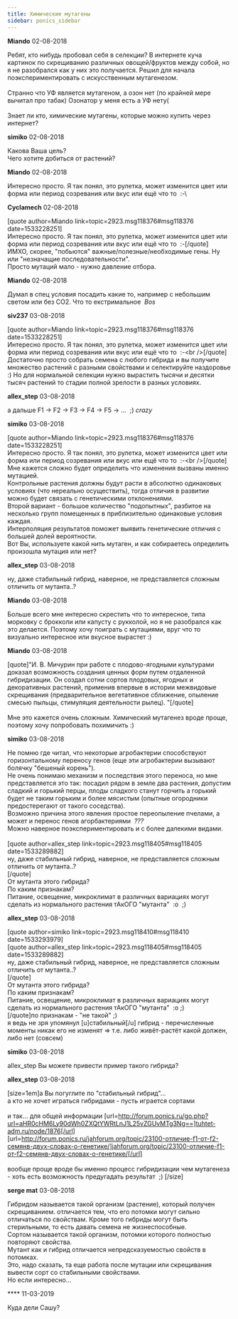 ```yaml
---
title: Химические мутагены
sidebar: ponics_sidebar
---
```


**Miando** 02-08-2018

Ребят, кто нибудь пробовал себя в селекции? В интернете куча картинок по скрещиванию различных овощей/фруктов между собой, но я не разобрался как у них это получается. Решил для начала поэкспериментировать с искусственным мутагенезом. <br /><br />Странно что УФ является мутагеном, а озон нет (по крайней мере вычитал про табак) Озонатор у меня есть а УФ нету( <br /><br />Знает ли кто, химические мутагены, которые можно купить через интернет?

**simiko** 02-08-2018

Какова Ваша цель?<br />Чего хотите добиться от растений?

**Miando** 02-08-2018

Интересно просто. Я так понял, это рулетка, может изменится цвет или форма или период созревания или вкус или ещё что то&nbsp; :-\

**Cyclamech** 02-08-2018

[quote author=Miando link=topic=2923.msg118376#msg118376 date=1533228251]<br />Интересно просто. Я так понял, это рулетка, может изменится цвет или форма или период созревания или вкус или ещё что то&nbsp; :-\[/quote]<br />ИМХО, скорее, &quot;побьются&quot; важные/полезные/необходимые гены. Ну или &quot;незначащие последовательности&quot;.<br />Просто мутаций мало - нужно давление отбора.

**Miando** 02-08-2018

Думал в спец условия посадить какие то, например с небольшим светом или без СО2. Что то екстримальное&nbsp; *Bos*

**siv237** 03-08-2018

[quote author=Miando link=topic=2923.msg118376#msg118376 date=1533228251]<br />Интересно просто. Я так понял, это рулетка, может изменится цвет или форма или период созревания или вкус или ещё что то&nbsp; :-\<br />[/quote]<br />Достаточно просто собрать семена с любого гибрида и вы получите множество растений с разными свойствами и селектируйте наздоровье :) Но для нормальной селекции нужно вырастить тысячи и десятки тысяч растений то стадии полной зрелости в разных условиях.

**allex_step** 03-08-2018

а дальше F1 -&gt; F2 -&gt; F3 -&gt; F4 -&gt; F5 -&gt; ...&nbsp; ;) *crazy* 

**simiko** 03-08-2018

[quote author=Miando link=topic=2923.msg118376#msg118376 date=1533228251]<br />Интересно просто. Я так понял, это рулетка, может изменится цвет или форма или период созревания или вкус или ещё что то&nbsp; :-\<br />[/quote]<br />Мне кажется сложно будет определить что изменения вызваны именно мутацией.<br />Контрольные растения должны будут расти в абсолютно одинаковых условиях (что нереально осуществить), тогда отличия в развитии можно будет связать с генетическими отклонениями.<br />Второй вариант - большое количество &quot;подопытных&quot;, разбитое на несколько групп помещенных в приблизительно одинаковые условия каждая.<br />Интерполяция результатов поможет выявить генетические отличия с большей долей вероятности.<br />Вот Вы, используете какой нить мутаген, и как собираетесь определить произошла мутация или нет?

**allex_step** 03-08-2018

ну, даже стабильный гибрид, наверное, не представляется сложным отличить от мутанта..?

**Miando** 03-08-2018

Больше всего мне интересно скрестить что то интересное, типа морковку с брокколи или капусту с рукколой, но я не разобрался как это делается. Поэтому хочу поиграть с мутациями, вруг что то визуально интересное или вкусное вырастет :)

**Miando** 03-08-2018

[quote]&quot;И. В. Мичурин при работе с плодово-ягодными культурами доказал возможность создания ценных форм путем отдаленной гибридизации. Он создал сотни сортов плодовых, ягодных и декоративных растений, применив впервые в истории межвидовые скрещивания (предварительное вегетативное сближение, опыление смесью пыльцы, стимуляция деятельности рылец). &quot;[/quote]<br /><br />Мне это кажется очень сложным. Химический мутагенез вроде проще, поэтому хочу попробовать похимичить :) 

**simiko** 03-08-2018

Не помню где читал, что некоторые агробактерии способствуют горизонтальному переносу генов (еще эти агробактерии вызывают болячку &quot;бешеный корень&quot;).<br />Не очень понимаю механизм и последствия этого переноса, но мне представляется это так: посадил рядом в земле два растения, допустим сладкий и горький перцы, плоды сладкого станут горчить а горький будет не таким горьким и более мясистым (опытные огородники предостерегают от такого соседства). <br />Возможно причина этого явления простое переопыление пчелами, а может и перенос генов агорбактериями&nbsp; *???*<br />Можно наверное поэкспериментировать и с более далекими видами.<br /><br />[quote author=allex_step link=topic=2923.msg118405#msg118405 date=1533289882]<br />ну, даже стабильный гибрид, наверное, не представляется сложным отличить от мутанта..?<br />[/quote]<br />От мутанта этого гибрида?<br />По каким признакам?<br />Питание, освещение, микроклимат в различных вариациях могут сделать из нормального растения тАкОГО &quot;мутанта&quot;&nbsp; :o&nbsp; ;)

**allex_step** 03-08-2018

[quote author=simiko link=topic=2923.msg118410#msg118410 date=1533293979]<br />[quote author=allex_step link=topic=2923.msg118405#msg118405 date=1533289882]<br />ну, даже стабильный гибрид, наверное, не представляется сложным отличить от мутанта..?<br />[/quote]<br />От мутанта этого гибрида?<br />По каким признакам?<br />Питание, освещение, микроклимат в различных вариациях могут сделать из нормального растения тАкОГО &quot;мутанта&quot;&nbsp; :o ;) <br />[/quote]по признакам - &quot;не такой&quot; ;) <br />я ведь не зря упомянул [u]стабильный[/u] гибрид - перечисленные моменты никак его не изменят =&gt; т.е. либо живёт-растёт какой должен, либо нет (совсем)

**simiko** 03-08-2018

allex_step Вы можете привести пример такого гибрида?

**allex_step** 03-08-2018

[size=1em]а Вы погуглите по &quot;стабильный гибрид&quot;...<br />а кто не хочет играться гибридами - пусть играется сортами<br /><br />и так... для общей информации [url=http://forum.ponics.ru/go.php?url=aHR0cHM6Ly90dWh0ZXQtYWRtLnJ1L25vZGUvMTg3Ng==]tuhtet-adm.ru/node/1876[/url]<br />[url=http://forum.ponics.ru/jahforum.org/topic/23100-отличие-f1-от-f2-семянв-двух-словах-о-генетике/]jahforum.org/topic/23100-отличие-f1-от-f2-семянв-двух-словах-о-генетике/[/url]<br /><br />вообще проще вроде бы именно процесс гибридизации чем мутагенеза - хоть есть возможность предугадать результат&nbsp; ;) [/size] 

**serge mat** 03-08-2018

Гибридом называется такой организм (растение), который получен скрещиванием. отличается тем, что его потомки могут сильно отличаться по свойствам. Кроме того гибриды могут быть стерильными, то есть давать семена не жизнеспособные.<br />Сортом называется такой организм, потомки которого полностью повторяют свойства.<br />Мутант как и гибрид отличается непредсказуемостью свойств в потомках.<br />Это, надо сказать, та еще работа после мутации или скрещивания вывести сорт со стабильными свойствами.<br />Но если интересно...

**** 11-03-2019

Куда дели Сашу?

